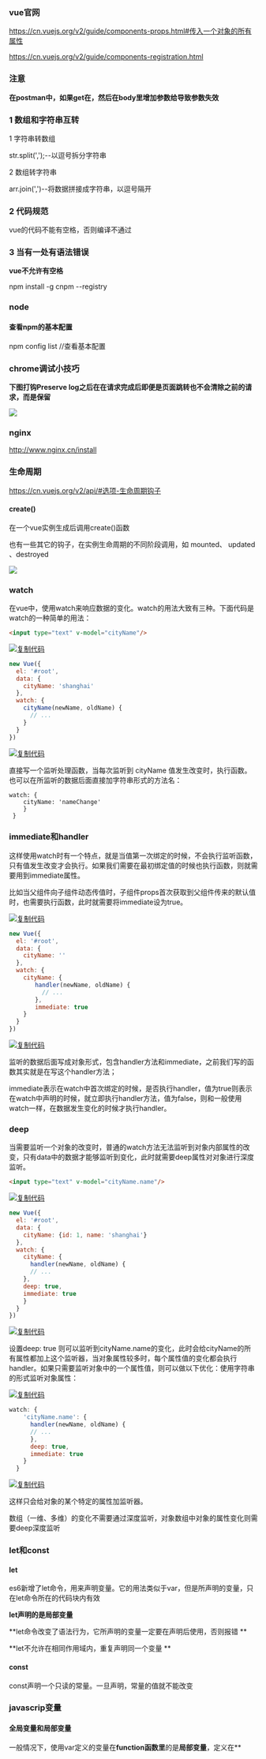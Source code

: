 

### vue官网

https://cn.vuejs.org/v2/guide/components-props.html#传入一个对象的所有属性

https://cn.vuejs.org/v2/guide/components-registration.html

### 注意 

**在postman中，如果get在，然后在body里增加参数给导致参数失效**

### 1 数组和字符串互转

1 字符串转数组

str.split(',');--以逗号拆分字符串

2 数组转字符串

arr.join(',')--将数据拼接成字符串，以逗号隔开

### 2 代码规范

vue的代码不能有空格，否则编译不通过



### 3 当有一处有语法错误

**vue不允许有空格**

npm install -g cnpm --registry



### node

#### 查看npm的基本配置

npm config list //查看基本配置

### chrome调试小技巧

**下图打钩Preserve log之后在在请求完成后即便是页面跳转也不会清除之前的请求，而是保留**

![](D:\note\note\images\chrome调试小技巧.png)



### nginx

http://www.nginx.cn/install



### 生命周期

https://cn.vuejs.org/v2/api/#选项-生命周期钩子

#### create()

在一个vue实例生成后调用create()函数

 也有一些其它的钩子，在实例生命周期的不同阶段调用，如 mounted、 updated 、destroyed  

![](D:\softpackage\note\note\images\vue\vue生命周期.png)

### watch

在vue中，使用watch来响应数据的变化。watch的用法大致有三种。下面代码是watch的一种简单的用法：

```html
<input type="text" v-model="cityName"/>
```

[![复制代码](https://common.cnblogs.com/images/copycode.gif)](javascript:void(0);)

```javascript
new Vue({
  el: '#root',
  data: {
    cityName: 'shanghai'
  },
  watch: {
    cityName(newName, oldName) {
      // ...
    }
  } 
})
```

[![复制代码](https://common.cnblogs.com/images/copycode.gif)](javascript:void(0);)

直接写一个监听处理函数，当每次监听到 cityName 值发生改变时，执行函数。也可以在所监听的数据后面直接加字符串形式的方法名：

```
watch: {
    cityName: 'nameChange'
    }
 } 
```

### immediate和handler

这样使用watch时有一个特点，就是当值第一次绑定的时候，不会执行监听函数，只有值发生改变才会执行。如果我们需要在最初绑定值的时候也执行函数，则就需要用到immediate属性。

比如当父组件向子组件动态传值时，子组件props首次获取到父组件传来的默认值时，也需要执行函数，此时就需要将immediate设为true。

[![复制代码](https://common.cnblogs.com/images/copycode.gif)](javascript:void(0);)

```javascript
new Vue({
  el: '#root',
  data: {
    cityName: ''
  },
  watch: {
    cityName: {
    　　handler(newName, oldName) {
      　　// ...
    　　},
    　　immediate: true
    }
  } 
})
```

[![复制代码](https://common.cnblogs.com/images/copycode.gif)](javascript:void(0);)

监听的数据后面写成对象形式，包含handler方法和immediate，之前我们写的函数其实就是在写这个handler方法；

immediate表示在watch中首次绑定的时候，是否执行handler，值为true则表示在watch中声明的时候，就立即执行handler方法，值为false，则和一般使用watch一样，在数据发生变化的时候才执行handler。

### deep

当需要监听一个对象的改变时，普通的watch方法无法监听到对象内部属性的改变，只有data中的数据才能够监听到变化，此时就需要deep属性对对象进行深度监听。

```html
<input type="text" v-model="cityName.name"/>
```

[![复制代码](https://common.cnblogs.com/images/copycode.gif)](javascript:void(0);)

```javascript
new Vue({
  el: '#root',
  data: {
    cityName: {id: 1, name: 'shanghai'}
  },
  watch: {
    cityName: {
      handler(newName, oldName) {
      // ...
    },
    deep: true,
    immediate: true
    }
  } 
})
```

[![复制代码](https://common.cnblogs.com/images/copycode.gif)](javascript:void(0);)

设置deep: true 则可以监听到cityName.name的变化，此时会给cityName的所有属性都加上这个监听器，当对象属性较多时，每个属性值的变化都会执行handler。如果只需要监听对象中的一个属性值，则可以做以下优化：使用字符串的形式监听对象属性：

[![复制代码](https://common.cnblogs.com/images/copycode.gif)](javascript:void(0);)

```javascript
watch: {
    'cityName.name': {
      handler(newName, oldName) {
      // ...
      },
      deep: true,
      immediate: true
    }
  }
```

[![复制代码](https://common.cnblogs.com/images/copycode.gif)](javascript:void(0);)

这样只会给对象的某个特定的属性加监听器。

数组（一维、多维）的变化不需要通过深度监听，对象数组中对象的属性变化则需要deep深度监听

### let和const

#### let

 es6新增了let命令，用来声明变量。它的用法类似于var，但是所声明的变量，只在let命令所在的代码块内有效 

**let声明的是局部变量**

**let命令改变了语法行为，它所声明的变量一定要在声明后使用，否则报错 **

**let不允许在相同作用域内，重复声明同一个变量 **

#### const

 const声明一个只读的常量。一旦声明，常量的值就不能改变 

### javascrip变量

#### 全局变量和局部变量

一般情况下，使用var定义的变量在**function函数里**的是**局部变量**，定义在**<script>块**中，在**function函数外**的是全局变量

 **当我们使用访问一个没有声明的变量时，JS会报错；而当我们给一个没有声明的变量赋值时，JS不会报错，相反它会认为我们是要隐式声明一个全局变量，这一点一定要注意** 

~~~javascript
<script>
    var str1 = "hello1";        //定义一个全局变量，实际上是一个variable
    str2 = "hello2";            //定义一个全局变量，实际上是在global下创建一个property
    window.str3 = "hello3";     //定义一个全局变量
    function func(){
        var str4 = "hello4";    //定义一个局部变量
        str5 = "hello5";   //定义一个全局变量--不是使用var生命变量，默认是全局变量，不管是全局在函数里
    }
</script>

 function func(){
    var a = b = 0;
        //. . .
 }
// a 是局部变量，b 是全局变量。原因很简单，由于操作符的优先级是从右到左的,先声明了变量b,然后再声明变量a,声明变量b并没有var关键字，按照没有var声明默认是全局变量的原则，所以变量b是全局变量

~~~

**同名变量，局部变量优先于全局变量，即就近原则**

#### 变量的内存释放

使用 **var** 创建的变量不能使用 **delete** 释放内存。

不使用 **var** 创建的变量可以使用 **delete** 释放内存

~~~javascript
<script>
    var a = 1;          //全局变量
    window.b = 2;       //全局变量
    delete a;
    delete b;
    Write(typeof a);
    Write(typeof b);
    (function func(){
        var c = 3;      //局部变量
        d = 4;          //全局变量
        delete c;
        delete d;
        Write(typeof c);
        Write(typeof d);
    })();
</script>
~~~

```
Javascript允许在函数的任意地方声明多个变量，无论在哪里声明，效果都等同于在函数顶部进行声明
```

~~~javascript
<script>
    var str = "我是妹子";
    (function func(){
        Write(str);
        var str = "我不是妹子";
        Write(str);
    })();
</script>
~~~

上面的代码等同于下面这段代码

~~~javascript
<script>
    var str = "我是妹子";
    (function func(){
        var str;    //系统自动赋值为 str = undefined
        Write(str);
        var str = "我不是妹子";
        Write(str);
    })();
</script>
~~~

### data()

 **类型**：`Object | Function` 

 **限制**：组件的定义只接受 `function` 

 Vue 实例的数据对象。Vue 将会递归将 data 的属性转换为 getter/setter，从而让 data 的属性能够响应数据变化。**对象必须是纯粹的对象 (含有零个或多个的 key/value 对)**：浏览器 API 创建的原生对象，原型上的属性会被忽略。大概来说，data 应该只能是数据 - 不推荐观察拥有状态行为的对象 



 在 `Vue` 中,我们定义数据使用 `data` 

 在 `Vue` 的根节点里,它是一个对象 

```javascript
var app = new Vue({
    el: '#app',
    data: {
      msg: 'this is msg'
    })
```

 在`components` 中,它是一个函数,内部返回一个对象 

~~~javascript
export default {
  name: 'cart-buy-button',
  data () {
    return {
      testNum: 0,
      addCounter: 0,
      removeCounter: 0
    }
  }
}
~~~

 因为 vue 根节点,在整个vue单页面实例中,它有且只有一个,所以 `data` 可以设置成一个 `Object{}` 

 子组件可能会多次实例化和调用,所以为了确保子组件的数据的独立性和隔离性,需要使用 `data(){return{}}` 的方法.每次返回一个新的对象 

**Vue在实例化的时候会把 `data` 里的属性使用 `ES5` 提供的 `Object.defineProperty` 重新定义一遍,并设置其属性的 `get`和 `set**

**Vue对于表单元素的`双向绑定`和非表单元素的`单向数据流`属性** -- 双向绑定的意思是，当改变声明的变量的值时，使用该变量的同步改变，单项就是不同步改变

原因：

非`data`里声明,而是你自己定义的属性,那它就是一个普通的属性,vue不会去对待它(使用Object.defineProperty)去重新定义.所以,就无法检测到变化,不能检测到变化,就无法支持所有的数据流特性了



### router

路由配置

1 npm install vue-router --save-dev

2 配置

1. 在src里新建router/index.js
2. 在src下面新建main.js 和 App.vue
3. 在router/index.js 配置路由路径和对应的组件

3 写路由

~~~vue
import Vue from 'vue';
import VueRouter from 'vue-router';

// 使用插件, 用use
Vue.use(VueRouter); // 调用一个这个方法

// 路由的数组
const routes = [
    {
        // 访问路径
        path: '/film',
        component: () => import('@/views/film'),
    },
    {
        // 访问路径
        path: '/cinema',
        component: () => import('@/views/cinema'),
    },
    {
        // 访问路径
        path: '/pintuan',
        component: () => import('@/views/pintuan'),
    },
    {
        // 访问路径
        path: '/my',
        component: () => import('@/views/my'),
		children:[
			...
			name:'queryName'
			...
		]
    },
];

const router = new VueRouter({
    routes
});
export default router;
~~~

**注意:this.$router.push({name:'queryName',query:{paraId:1,para2:'1234456'}}),这个里的name属性指children里的name属性，例如上面的queryName**

由于动态路由也是传递params的，所以在 this.$router.push() 方法中**path不能和params一起使用**，否则params将无效。**需要用name来指定页面**

```vue
// 字符串
this.$router.push('home')

// 对象
this.$router.push({ path: 'home' })

// 命名的路由
this.$router.push({ name: 'user', params: { userId: '123' }})

// 带查询参数，变成 /register?plan=private
this.$router.push({ path: 'register', query: { plan: 'private' }})
this.$router.push();
```

 **意：如果提供了 `path`，`params` 会被忽略，上述例子中的 `query` 并不属于这种情况。取而代之的是下面例子的做法，你需要提供路由的 `name` 或手写完整的带有参数的 `path`** 

```vue
const userId = '123'
router.push({ name: 'user', params: { userId }}) // -> /user/123
router.push({ path: `/user/${userId}` }) // -> /user/123
// 这里的 params 不生效
router.push({ path: '/user', params: { userId }}) // -> /user
```

#### 目标页面接收参数

1 在目标页面通过this.$route.params获取参数

```vue
<p>提示：{{this.$route.params.alert}}</p>
```

2 在目标页面通过this.$route.query 获取参数

```vue
//传值
this.$router.push({path:"/menLink",query:{alert:"页面跳转成功"}})

//用query获取值
<p>提示：{{this.$route.query.alert}}</p>
```

**两种方式的区别是query传参的参数会带在url后边展示在地址栏，params传参的参数不会展示到地址栏。需要注意的是接收参数的时候是route而不是router。两种方式一一对应，名字不能混用**

### $options



### 导入组件

https://www.jianshu.com/p/7f3599f310a6

https://cn.vuejs.org/v2/guide/components-registration.html

### this

~~~html
<!DOCTYPE html>
<html>
<head>
    <meta charset="UTF-8">
    <title></title>
    <script src="http://libs.baidu.com/jquery/2.0.0/jquery.js"></script>
    <script src="https://unpkg.com/vue@2.5.9/dist/vue.js"></script>
</head>
<div id="app" style="width: 100%;height: auto;font-size:20px;">
    <p id="id1"></p>
    <p id="id2"></p>
</div>
<script type="text/javascript">
    var message = "Hello!";
    var app = new Vue({
        el:"#app",
        data:{
            message: "你好！"
        },
        created: function() {
          this.showMessage1();    //this 1
          this.showMessage2();   //this 2
        },
        methods:{
            showMessage1:function(){
                setTimeout(function() {
                   document.getElementById("id1").innerText = this.message;  //this 3
                }, 10)
            },
            showMessage2:function() {
                setTimeout(() => {
                   document.getElementById("id2").innerText = this.message;  //this 4
                }, 10)
            }
        }
    });
</script>
</html>
~~~

第一个输出英文"Hello!”，第二个输出中文“你好！”。这说明了showMessage1()里的this指的是window，而showMessage2()里的this指的是vue实例。
 ※  对于普通函数（包括匿名函数），this指的是直接的调用者，在非严格模式下，如果没有直接调用者，this指的是window。showMessage1()里setTimeout使用了匿名函数，this指向
 window。
 ※  箭头函数是没有自己的this，在它内部使用的this是由它定义的宿主对象决定。showMessage2()里定义的箭头函数宿主对象为vue实例，所以它里面使用的this指向vue实例。
 注：
 【普通函数的this】
 普通函数的this是由动态作用域决定，它总指向于它的直接调用者。具体可以分为以下四项：
 this总是指向它的直接调用者， 例如 obj.func() ,那么func()里的this指的是obj。
 在默认情况(**非严格模式**,未使用 '**use strict**')，如果函数没有直接调用者，this为window
 在严格模式下,如果函数没有直接调者，this为undefined
 使用call,apply,bind绑定的，this指的是绑定的对象
 绑定vue实例到this的方法
 为了避免this指向出现歧义，有两种方法绑定this。
 使用bind

~~~vue
//showMessage1()可以改为：
showMessage1:function(){
    setTimeout(function() {
       document.getElementById("id1").innerText = this.message;  //this 3
    }.bind(this), 10)
}
~~~

对setTimeout()里的匿名函数使用bind()绑定到vue实例的this。这样在匿名函数内的this也为vue实例。
 把vue实例的this赋值给另一个变量再使用
 showMessage1()也可以改为

~~~vue
showMessage1:function(){
    var self = this;
    setTimeout(function() {
       document.getElementById("id1").innerText = self.message;  //改为self
    }.bind(this), 10
}
~~~

### $refs

 **类型**：`Object` 

 一个对象，持有注册过 [`ref` 特性](https://cn.vuejs.org/v2/api/#ref) 的所有 DOM 元素和组件实例  

ref 被用来给DOM元素或子组件注册引用信息。引用信息会根据父组件的 $refs 对象进行注册。如果在普通的DOM元素上使用，引用信息就是元素; 如果用在子组件上，引用信息就是组件实例

**注意：只要想要在Vue中直接操作DOM元素，就必须用ref属性进行注册**

### dom操作

https://cloud.tencent.com/developer/article/1492991

https://www.jb51.net/article/136596.htm

## [vue里操作DOM](https://www.cnblogs.com/ssszjh/p/9716398.html)

一般来说你要在vue里操作DOM，要先在标签里加上ref=“”，如下：

```vue
<h2 ref="s" @click="sss">Essential Links</h2>
```

然后在点击的事件sss写下你想要的效果代码：（注意的是上面的ref的s，要写在下面this.$refs，不要忘了）

```vue
methods: {
        sss() {
            this.$refs.s.style.color = "blue";
			// 第二种写法
			this.$refs["form"].validate(valid => {
				
			});
        }

    }
```

如果你想要弄更多的效果，特效就要引入Jquery

1.npm install jquery --save

2.在项目根目录下的build目录下找到webpack.base.conf.js文件，在开头使用以下代码引入webpack，因为该文件默认没有引用,如下：

```vue
var webpack = require('webpack')
```

3.还是该文件,在module.exports模块里写下这一段

[![复制代码](https://common.cnblogs.com/images/copycode.gif)](javascript:void(0);)

```vue
plugins: [
        new webpack.ProvidePlugin({
            $: "jquery",
            jQuery: "jquery",
            jquery: "jquery",
            "window.jQuery": "jquery"
        })
    ],
```

[![复制代码](https://common.cnblogs.com/images/copycode.gif)](javascript:void(0);)

4.main.js里导入jQuery

```vue
import 'jquery'
```

5.若有.eslintrc.js文件，则在module.exports中，为env添加一个键值对 `jquery: true` 就可以了

若无这个文件，则不用管

这个时候我们可以来测试了

在created的生命周期里写下：console.log($('选择器'));

浏览器显示：

![img](https://img2018.cnblogs.com/blog/1472459/201809/1472459-20180927234935323-1820797913.jpg)

就成功了

不过值得注意的是：

你要使用jQuery，要在vue渲染完成后，才使用

就是在mounted周期里用，如：

```vue
 mounted() {
        $(".hello").css("color", "red");
        $(".aaa").css("color", "red");
    },
```



### 父子组件

**组件需要注册才能使用**

父子组件的区别是**被引入的就是子组件**，**子组件需要用到父组件的数据，不需要引入父组件，直接按照语法传参即可**

父组件需要用到子组件的数据，需要使用import引入子组件，并注册在compoment下(即向父组件注册子组件)，例子

#### 父组件

~~~vue
<template>
...
</template>
import Child1 from "@/portal/components/Child1";
import { Child2 } from "@/portal/utils/Child2";
import { Child3 } from "@/portal/components/Child3";
import Child4 from "./edit/Child4";
import Child5 from "./edit/Child5";
export default {
  name: "parent", //多语言的名称前缀为name的值
  components: {//子组件
    Child1,
    Child2,
    Child3,
    Child4,
	Child5
  },
...
}
~~~

#### 子组件

~~~vue
<template>
...
</template>
export default {
  name: "Child4",
  components: {},
  props: {
    addFlag: {
      type: Boolean,
      default: false
    },
    params: {
      type: Object,
      default: null
    }
...
}
~~~

#### 父子组件传参

https://www.jianshu.com/p/09a5b0843926

https://blog.csdn.net/weixin_44849078/article/details/89227848

#### 子传父

##### 例子1

子组件

~~~vue
<template>
	<button v-on:click="updateParentValue">点击传值</button>
</template>

<script>
export default {
  data () {
    return {
    	
    },
    methods: {
    	updateParentValue () {
    		this.$emit('updateParentValue', 'abcde');
    	}
    }
  }
}
</script>

~~~

父组件

~~~vue
<template>
	<div></div>
</template>

<script>
export default {
  data () {
    return {
    	
    },
    methods: {
    	updateParentValue (childrenValue) {
    		console.log(childrenValue); // 'abcde'
    	}
    }
  }
}
</script>
~~~

##### 例子2

子组件

在子组件通过点击事件触发子组件向父组件传参

~~~vue
...
<script>
    // 元素的点击事件
    method(){
        ...
        eleClilkFunction(){
            let childData ={
                childDataList=this.childData,
                opType:"del"
            }
            this.$emit('childData', childData);
    	}
        ...
	}

</script>

...
~~~

父组件

~~~vue
<template>
...
// 引入子组件并注册,parentData同时可以向子组件传值
<child-component :parentData="parentData" @childData="childData"></child-component>
...
</template>
<script>
	...
    method(){
        // params就是子组件传给父组件的值,childData()函数在子组件触发事件触发子组件向父组件传值到
        // 这个函数由子组件的事件触发
        childData(params){
            
            if("del"===params.opType){
               let childDataList=params.childDataList;
                ... 业务逻辑
               }
        }
    }
    ...
    
</script>
~~~



### if

参数类型可以不是boolean

debugger

### 调试

https://cn.vuejs.org/v2/cookbook/debugging-in-vscode.html#在浏览器中展示源代码

### json

1、将对象转换为JSON格式字符串

```vue
JSON.stringify(object)
```

2、将JSON字符串转换为对象

```vue
JSON.parse(jsonString);
```



### export default

https://www.cnblogs.com/win-and-coffee/p/10186649.html

###  observer 

https://segmentfault.com/a/1190000008377887?utm_source=tag-newest

### 自定义组件

:tableHeader="tableHeader"

:xxx表示属性或者函数

### 国际化

https://blog.csdn.net/Dream_xun/article/details/82743762

https://q.cnblogs.com/q/108194

###  <el-select

~~~vue
<el-form ref="form" :model="form" style="width:300px;margin:0 auto;">
      <el-form-item label="名字">
        <el-select @change="selectGet" v-model="form.region" placeholder="请选择名字">
          <el-option 
            v-for="item in selectList" 
            :key="item.id"
            :label="item.name"
            :value="item.id"
          ></el-option>
        </el-select>
      </el-form-item>
    </el-form>
~~~

~~~vue
 data() {
    return {
      selectList:[
          {id:0,name:'张三'},
          {id:1,name:'里三'},
          {id:2,name:'李四'}
        ],
      form: {
        region: ""
      }
    };
  }
~~~

~~~vue
selectGet(vId){
      let obj = {};
      obj = this.selectList.find((item)=>{//这里的selectList就是上面遍历的数据源
          return item.id === vId;//筛选出匹配数据
      });
      console.log(obj.name);//我这边的name就是对应label的
      console.log(obj.id);
    }
~~~

### form表单

https://blog.csdn.net/qq_33616027/article/details/90290239

~~~vue
<template>
    <div>
        <el-form :model="dengmiQueryForm" ref="dengmiQueryForm" label-width="100px" class="demo-ruleForm" size="mini">
            <el-row>
                <el-col span="8">
                    <el-form-item label="谜面">
                        <el-input v-model="dengmiQueryForm.mimian"></el-input>
                    </el-form-item>
                </el-col>
                <el-col span="8">
                    <el-form-item label="谜目">
                        <el-input v-model="dengmiQueryForm.mimu"></el-input>
                    </el-form-item>
                </el-col>
                <el-col span="8">
                    <el-form-item label="谜格">
                        <el-input v-model="dengmiQueryForm.mige"></el-input>
                    </el-form-item>
                </el-col>
            </el-row>
            <el-row>
                <el-col span="8">
                    <el-form-item label="谜底">
                        <el-input v-model="dengmiQueryForm.midi"></el-input>
                    </el-form-item>
                </el-col>
                <el-col span="8">
                    <el-form-item label="作者">
                        <el-input v-model="dengmiQueryForm.zuozhe"></el-input>
                    </el-form-item>
                </el-col>
                <el-col span="8">
                    <el-form-item label="谜底字数">
                        <el-input v-model="dengmiQueryForm.midiLength"></el-input>
                    </el-form-item>
                </el-col>
            </el-row>
            <el-row>
                <el-col>
                    <el-button type="primary" @click="submitForm" icon="el-icon-search">查询</el-button>
                    <el-button type="warning" @click="resetForm" icon="el-icon-search" plain>重置</el-button>
                </el-col>
            </el-row>
        </el-form>
    </div>
</template>

<script>
    export default {
        name: "dengmiQuery",
        data() {
            return {
                dengmiQueryForm: {
                    mimian:'',
                    mimu:'',
                    mige:'',
                    midi:'',
                    zuozhe:'',
                    midiLength:''
                }
            };
        },
        methods: {
            submitForm(formName) {
                this.$refs[formName].validate((valid) => {
                    if (valid) {
                        alert('submit!');
                    } else {
                        console.log('error submit!!');
                        return false;
                    }
                });
            },
            resetForm(formName) {
                this.$refs[formName].resetFields();
            }
        }
    }
</script>

<style scoped>
   
</style>
~~~

###  

### 方法和属性调用

方法和属性调用需要this,不能和java那样直接调用,本文件内的也不可以

### 放大镜

~~~vue
<el-input
                  v-model="form.propertry">
                  <i slot="suffix" class="el-icon-search"></i>
</el-input>
~~~

### 常用方法

**push()** 方法可向数组的末尾添加一个或多个元素，并返回新的长度。

**pop()** 方法用于删除并返回数组的最后一个元素。

**shift()** 方法用于把数组的第一个元素从其中删除，并返回第一个元素的值。

**unshift()** 方法可向数组的开头添加一个或更多元素，并返回新的长度。

**splice()** 方法向/从数组中添加/删除项目，然后返回被删除的项目。

**sort()** 方法用于对数组的元素进行排序。

**reverse()** 方法用于颠倒数组中元素的顺序。

**filter()** 方法创建一个新的数组，新数组中的元素是通过检查指定数组中符合条件的所有元素。

**concat()** 方法用于连接两个或多个数组。

**slice()** 方法可从已有的数组中返回选定的元素。

**split()** 方法用于把一个字符串分割成字符串数组

#### 实现表格增删行效果

1 增行

~~~vue
addRow(tableData){
	let emptyRow={"partCode":'',"partLocalDesc":'',"unit":'',"applyQty":'',"balance":'',"remark":'',
        __id: Math.floor(Math.random() * Date.now()),
      };
	tableData.push(emptyRow);
}
~~~

2 删行

方法1 **在<el-table>标签的环境**下通过scope.$index把下标传到行数中

~~~vue
<template>
...
	<el-table>
        ...
        <el-table-column>
            <template>
                // tableData是定义在data(){}里的数组
                <el-button @click="delCurrentRow(scope.$index,tableData)"></el-button>
			</template>
    	</el-table-column>
        ...
    </el-table>
...
</template>

delCurrentRow(index,tableData{
	tableData.splice(index,1);
}
~~~

方法2  直接传scope

~~~vue
<template>
...
	<el-table>
        ...
        <el-table-column>
            <template>
                // tableData是定义在data(){}里的数组
                <el-button @click="delCurrentRow(scope,tableData)"></el-button>
			</template>
    	</el-table-column>
        ...
    </el-table>
...
</template>

delRow(index,tableData{
	tableData.splice(index,1);
}
~~~

方法3 直接操作tableData数组

~~~vue
<template>
...
	<el-table>
        ...
        <el-table-column>
            <template>
                // tableData是定义在data(){}里的数组
                <el-button @click="delCurrentRow"></el-button>
			</template>
    	</el-table-column>
        ...
    </el-table>
...
</template>

delCurrentRow(index,tableData{
// multipleSelection在data(){}定义
	let ids= this.multipleSelection.map((item)=>{
	// addRow函数定义了_id属性
		return item._id;
	});
	let newTableData=this.tableData.filter((item)=>{
		return ids.includes(item._id)==false;
	});
	this.tableData=newTableData;
}
~~~

### props vs data

1 props和data的区别是props定义的属性只有接收父组件修改字段的值，data可以在vue实例里操作修改，即在vue文件中

2 当前组件作为**弹框**引入时，当弹框关闭做props里定义的属性就回复默认值

子组件中的data数据，不是通过父组件传递的是子组件私有的，是可读可写的。

子组件中的所有 props中的数据，都是通过父组件传递给子组件的，是只读的

### watch

**Vue.js 有一个方法 watch，它可以用来监测Vue实例上的数据变动**

~~~vue
<template>
  <div>
    <el-input v-model="demo"></el-input>
    {{value}}
  </div>
</template>
<script>
  export default {
    name: 'index',
    props:{
      prop1:{
          type:Boolean,
          default:function(){
              return false;
          }
      },
      prop2:{
          type:Object,
          default:function(){
              return null;
          }
      }
    },
    data() {
      return {
        demo: '',
        value: ''
      };
    },
    watch: {
       // 监听data函数李的变量
      demo(val) {
        this.value = this.demo;
      },
        // 可以监听props里定义的变量
      prop1:function(){
          
      }
       
    }
  };
</script>
~~~

### v-model

在<el-form>中:model变量绑定了一个在data()的变量，<el-form>标签的子标签的v-model指令绑定的属性要在:model绑定的变量中定义

例子:

~~~vue
<templte>
	<el-form :model="formData">
        <el-form-item>
            <el-input v-model="formData.userName" />
        </el-form-item>
        <el-form-item>
			<el-input v-model="formData.userCode" />
        </el-form-item>
    </el-form>
</templte>
<script>
    ...
	data(){
       return{
           formData:{
               userCode:null
               //没有定义userName，则<el-input v-model="formData.userName" />无法输入
           }
       } 
    }
    ...
</script>
~~~

### mounted

html加载完成后执行。执行顺序：子组件-父组件

### ref

https://blog.csdn.net/qq_15509267/article/details/88286695

1 本页面获取dom元素

2 获取子组件的data

3 调用子组件的方法

- **类型**：`Object`

- **只读**

- **详细**：

  一个对象，持有注册过 [`ref` 特性](https://cn.vuejs.org/v2/api/#ref) 的所有 DOM 元素和组件实例

  用法1 

  ~~~vue
  <base-input ref="usernameInput"></base-input>
  ~~~

  现在在你已经定义了这个 `ref` 的组件里，你可以使用：

  ```vue
  this.$refs.usernameInput
  ```

用法2

~~~vue
<input ref="input">
~~~

甚至可以通过其父级组件定义方法：

~~~vue
methods: {
  // 用来从父级组件聚焦输入框
  focus: function () {
    this.$refs.input.focus()
  }
}
~~~

**`$refs` 只会在组件渲染完成之后生效**

用法3

~~~vue
<template>
...
  <el-form  ref="form">
    
  </el-form>
...
</template>
<script>
	data(){
        return {
          form:"formObj"  
        };
    },
    method:{
        clickQuery(){
            //  返回一个form对象
            let formObj=this.$ref[this.form];
            // 或者可以这么写
            let formObj2 = this.$ref["formObj"];
        }
    }
</script>

~~~

**ref和v-for在一起的情况**

**ref只能调用子组件的方法和data里的属性，不能调用子组件的子组件的方法和data属性，想要调子组件的子组件的方法和data属性,需要在当前第一个子组件中定义ref属性的值，然后在第一个子组件里调用第二个子组件的方法，然后在父组件中调用封装了第二个子组件方法的方法**

